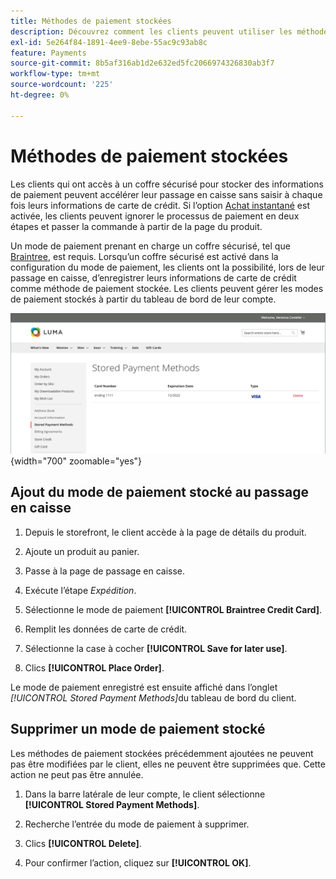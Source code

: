 ```yaml
---
title: Méthodes de paiement stockées
description: Découvrez comment les clients peuvent utiliser les méthodes de paiement stockées sur votre vitrine Commerce.
exl-id: 5e264f84-1891-4ee9-8ebe-55ac9c93ab8c
feature: Payments
source-git-commit: 8b5af316ab1d2e632ed5fc2066974326830ab3f7
workflow-type: tm+mt
source-wordcount: '225'
ht-degree: 0%

---
```


# Méthodes de paiement stockées

Les clients qui ont accès à un coffre sécurisé pour stocker des informations de paiement peuvent accélérer leur passage en caisse sans saisir à chaque fois leurs informations de carte de crédit. Si l’option [Achat instantané](checkout-instant-purchase.md) est activée, les clients peuvent ignorer le processus de paiement en deux étapes et passer la commande à partir de la page du produit.

Un mode de paiement prenant en charge un coffre sécurisé, tel que [Braintree](braintree.md), est requis. Lorsqu’un coffre sécurisé est activé dans la configuration du mode de paiement, les clients ont la possibilité, lors de leur passage en caisse, d’enregistrer leurs informations de carte de crédit comme méthode de paiement stockée. Les clients peuvent gérer les modes de paiement stockés à partir du tableau de bord de leur compte.

![Méthodes de paiement stockées](./assets/customer-account-stored-payment-methods.png){width="700" zoomable="yes"}

## Ajout du mode de paiement stocké au passage en caisse

1. Depuis le storefront, le client accède à la page de détails du produit.

1. Ajoute un produit au panier.

1. Passe à la page de passage en caisse.

1. Exécute l’étape _Expédition_.

1. Sélectionne le mode de paiement **[!UICONTROL Braintree Credit Card]**.

1. Remplit les données de carte de crédit.

1. Sélectionne la case à cocher **[!UICONTROL Save for later use]**.

1. Clics **[!UICONTROL Place Order]**.

Le mode de paiement enregistré est ensuite affiché dans l’onglet _[!UICONTROL Stored Payment Methods]_&#x200B;du tableau de bord du client.

## Supprimer un mode de paiement stocké

Les méthodes de paiement stockées précédemment ajoutées ne peuvent pas être modifiées par le client, elles ne peuvent être supprimées que. Cette action ne peut pas être annulée.

1. Dans la barre latérale de leur compte, le client sélectionne **[!UICONTROL Stored Payment Methods]**.

1. Recherche l’entrée du mode de paiement à supprimer.

1. Clics **[!UICONTROL Delete]**.

1. Pour confirmer l’action, cliquez sur **[!UICONTROL OK]**.
